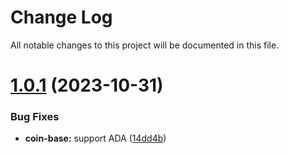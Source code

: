 
# Change Log

All notable changes to this project will be documented in this file.

# [1.0.1](https://github.com/okx/js-wallet-sdk) (2023-10-31)

### Bug Fixes

- **coin-base:** support ADA ([14dd4b](https://github.com/okx/js-wallet-sdk/commit/14dd4b171355dfba8a401db769425c200172e900))

